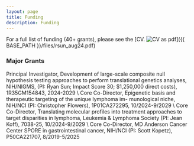 ```yaml
---
layout: page
title: Funding
description: Funding
---
```


For a full list of funding (40+ grants), please see the [CV. ![CV as pdf](../pages/icons16/pdf-icon.png)]({{ BASE_PATH }}/files/rsun_aug24.pdf)<br/>

### <a name="articles"></a>Major Grants
Principal Investigator, Development of large-scale composite null hypothesis testing approaches to perform translational genetics analyses, NIH/NIGMS, (PI: Ryan Sun; Impact Score 30; $1,250,000 direct costs), 1R35GM154843, 2024-2029 \\
Core Co-Director, Epigenetic basis and therapeutic targeting of the unique lymphoma im- munological niche, NIH/NCI (PI: Christopher Flowers), 1P01CA272295, 10/2024-9/2029 \\
Core Co-Director, Translating molecular profiles into treatment approaches to target disparities in lymphoma, Leukemia & Lymphoma Society (PI: Jean Koff), 7038-25, 10/2024-9/2029 \\
Core Co-Director, MD Anderson Cancer Center SPORE in gastrointestinal cancer, NIH/NCI (PI: Scott Kopetz), P50CA221707, 8/2019-5/2025



